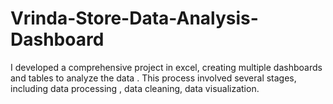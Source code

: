 # Vrinda-Store-Data-Analysis-Dashboard
I developed a comprehensive project in excel, creating multiple dashboards and tables to analyze the data . This process involved several stages, including data processing , data cleaning, data visualization.
